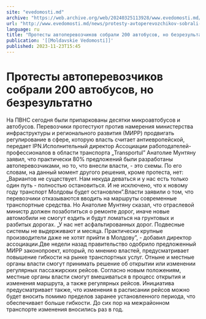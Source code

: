```yaml
---
site: "evedomosti.md"
archive: "https://web.archive.org/web/20240325113928/www.evedomosti.md/news/protesty-avtoperevozchikov-sobrali-200-avtobusov-no-bezrezul"
url: "http://www.evedomosti.md/news/protesty-avtoperevozchikov-sobrali-200-avtobusov-no-bezrezul"
language: ru
title: "Протесты автоперевозчиков собрали 200 автобусов, но безрезультатно"
publication: '[[Moldavskie Vedomosti]]'
published: 2023-11-23T15:45
---
```


# Протесты автоперевозчиков собрали 200 автобусов, но безрезультатно

На ПВНС сегодня были припаркованы десятки микроавтобусов и автобусов. Перевозчики протестуют против намерения министерства инфраструктуры и регионального развития (МИРР) продвигать регулирование в сфере, которую власть считает антиевропейской, передает IPN.Исполнительный директор Ассоциации работодателей-профессионалов в области транспорта „Transportul” Анатолие Мунтяну заявил, что практически 80% предложений были разработаны автоперевозчиками, но то, что внесли власти, - это схемы. По его словам, на данный момент другого решения, кроме протеста, нет: „Вариантов не существует. Нам некуда деваться и у нас есть только один путь - полностью остановиться. И не исключено, что к новому году транспорт Молдовы будет остановлен”.Власти заявили о том, что перевозчики отказываются вводить на маршруты современные транспортные средства. Но Анатолие Мунтяну сказал, что отраслевой министр должен позаботиться о ремонте дорог, иначе новые автомобили не смогут ездить и будут ломаться на грунтовых и разбитых дорогах. „У нас нет асфальтированных дорог. Подвесные системы не выдерживают и месяца. Практически крупные производители даже не хотят прийти в Молдову”, - добавил директор ассоциации.Две недели назад правительство одобрило предложенный МИРР законопроект, который, по мнению властей, предусматривает повышение гибкости на рынке транспортных услуг. Отныне и местные органы власти смогут принимать решение об открытии или изменении регулярных пассажирских рейсов. Согласно новым положениям, местные органы власти смогут вмешиваться в процесс открытия и изменения маршрута, а также регулярных рейсов. Инициатива предусматривает также, что изменения в расписании рейсов можно будет вносить помимо пределов заранее установленного периода, что обеспечивает больше гибкости. До сих пор на межрайонном транспорте изменения вносились раз в год.